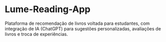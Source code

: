 # Lume-Reading-App
Plataforma de recomendação de livros voltada para estudantes, com integração de IA (ChatGPT) para sugestões personalizadas, avaliações de livros e troca de experiências.
